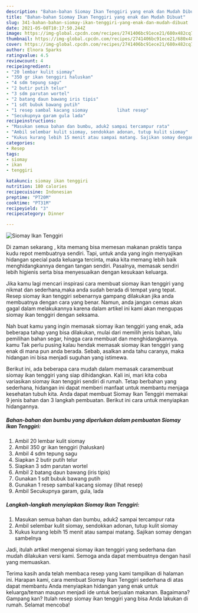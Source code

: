 ```yaml
---
description: "Bahan-bahan Siomay Ikan Tenggiri yang enak dan Mudah Dibuat"
title: "Bahan-bahan Siomay Ikan Tenggiri yang enak dan Mudah Dibuat"
slug: 341-bahan-bahan-siomay-ikan-tenggiri-yang-enak-dan-mudah-dibuat
date: 2021-05-08T10:17:50.244Z
image: https://img-global.cpcdn.com/recipes/2741406bc91ece21/680x482cq70/siomay-ikan-tenggiri-foto-resep-utama.jpg
thumbnail: https://img-global.cpcdn.com/recipes/2741406bc91ece21/680x482cq70/siomay-ikan-tenggiri-foto-resep-utama.jpg
cover: https://img-global.cpcdn.com/recipes/2741406bc91ece21/680x482cq70/siomay-ikan-tenggiri-foto-resep-utama.jpg
author: Elnora Sparks
ratingvalue: 4.5
reviewcount: 4
recipeingredient:
- "20 lembar kulit siomay"
- "350 gr ikan tenggiri haluskan"
- "4 sdm tepung sagu"
- "2 butir putih telur"
- "3 sdm parutan wortel"
- "2 batang daun bawang iris tipis"
- "1 sdt bubuk bawang putih"
- "1 resep sambal kacang siomay           lihat resep"
- "Secukupnya garam gula lada"
recipeinstructions:
- "Masukan semua bahan dan bumbu, aduk2 sampai tercampur rata"
- "Ambil selembar kulit siomay, sendokkan adonan, tutup kulit siomay"
- "Kukus kurang lebih 15 menit atau sampai matang. Sajikan somay dengan sambelnya"
categories:
- Resep
tags:
- siomay
- ikan
- tenggiri

katakunci: siomay ikan tenggiri 
nutrition: 180 calories
recipecuisine: Indonesian
preptime: "PT20M"
cooktime: "PT31M"
recipeyield: "3"
recipecategory: Dinner

---
```



![Siomay Ikan Tenggiri](https://img-global.cpcdn.com/recipes/2741406bc91ece21/680x482cq70/siomay-ikan-tenggiri-foto-resep-utama.jpg)

Di zaman  sekarang , kita memang bisa memesan makanan praktis tanpa kudu repot membuatnya sendiri. Tapi, untuk anda yang ingin menyajikan hidangan special pada keluarga tercinta, maka kita memang lebih baik menghidangkannya dengan tangan sendiri. Pasalnya, memasak sendiri lebih higienis serta bisa menyesuaikan dengan kesukaan keluarga.

Jika kamu lagi mencari inspirasi cara membuat siomay ikan tenggiri yang nikmat dan sederhana,maka anda sudah berada di tempat yang tepat. Resep siomay ikan tenggiri  sebenarnya gampang dilakukan jika anda membuatnya dengan cara yang benar. Namun, anda jangan cemas akan gagal dalam melakukannya 
karena dalam artikel ini kami akan mengupas siomay ikan tenggiri dengan seksama.  



Nah buat kamu yang ingin memasak siomay ikan tenggiri yang enak, ada beberapa tahap yang bisa dilakukan, mulai dari memilih jenis bahan, lalu pemilihan bahan segar, hingga cara membuat dan menghidangkannya. kamu Tak perlu pusing kalau hendak memasak siomay ikan tenggiri yang enak di mana pun anda berada. Sebab, asalkan anda  tahu caranya, maka hidangan ini bisa menjadi suguhan yang istimewa.

Berikut ini, ada beberapa cara mudah dalam memasak caramembuat siomay ikan tenggiri yang siap dihidangkan. Kali ini, mari kita coba variasikan siomay ikan tenggiri sendiri di rumah. Tetap berbahan yang sederhana, hidangan ini dapat memberi manfaat untuk membantu menjaga kesehatan tubuh kita. Anda dapat membuat Siomay Ikan Tenggiri memakai 9 jenis bahan dan 3 langkah pembuatan. Berikut ini cara untuk menyiapkan hidangannya.

<!--inarticleads1-->

##### Bahan-bahan dan bumbu yang diperlukan dalam pembuatan Siomay Ikan Tenggiri:

1. Ambil 20 lembar kulit siomay
1. Ambil 350 gr ikan tenggiri (haluskan)
1. Ambil 4 sdm tepung sagu
1. Siapkan 2 butir putih telur
1. Siapkan 3 sdm parutan wortel
1. Ambil 2 batang daun bawang (iris tipis)
1. Gunakan 1 sdt bubuk bawang putih
1. Gunakan 1 resep sambal kacang siomay           (lihat resep)
1. Ambil Secukupnya garam, gula, lada




<!--inarticleads2-->

##### Langkah-langkah menyiapkan Siomay Ikan Tenggiri:

1. Masukan semua bahan dan bumbu, aduk2 sampai tercampur rata
1. Ambil selembar kulit siomay, sendokkan adonan, tutup kulit siomay
1. Kukus kurang lebih 15 menit atau sampai matang. Sajikan somay dengan sambelnya




Jadi, itulah artikel mengenai  siomay ikan tenggiri  yang sederhana dan mudah dilakukan versi kami. Semoga anda dapat membuatnya dengan hasil yang memuaskan. 

Terima kasih anda telah membaca resep yang kami tampilkan di halaman ini. Harapan kami, cara membuat  Siomay Ikan Tenggiri sederhana di atas dapat membantu Anda menyiapkan hidangan yang enak untuk keluarga/teman maupun menjadi ide untuk berjualan makanan. Bagaimana? Gampang kan? Itulah resep siomay ikan tenggiri yang bisa Anda lakukan di rumah. Selamat mencoba!

